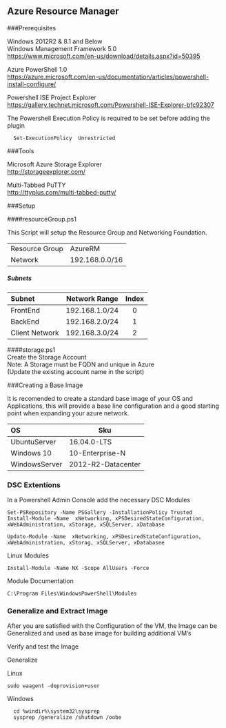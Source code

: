 ## Azure Resource Manager 

###Prerequisites

Windows 2012R2 & 8.1 and Below    
Windows Management Framework 5.0   
https://www.microsoft.com/en-us/download/details.aspx?id=50395


Azure PowerShell 1.0   
https://azure.microsoft.com/en-us/documentation/articles/powershell-install-configure/

Powershell ISE Project Explorer    
https://gallery.technet.microsoft.com/Powershell-ISE-Explorer-bfc92307

The Powershell Execution Policy is required to be set before adding the plugin

````
  Set-ExecutionPolicy  Unrestricted
````
###Tools

Microsoft Azure Storage Explorer   
http://storageexplorer.com/    

Multi-Tabbed PuTTY   
http://ttyplus.com/multi-tabbed-putty/

###Setup 

####resourceGroup.ps1

This Script will setup the Resource Group and Networking Foundation.   

|   		       	|   			        |
|---------------|-----------------|
|Resource Group |AzureRM          |
|Network        |192.168.0.0/16   |


##### Subnets
|Subnet 		       | Network Range   | Index |
|:-----------------|-----------------|:-----:|
|FrontEnd          |192.168.1.0/24   |0      |
|BackEnd           |192.168.2.0/24   |1      |
|Client Network    |192.168.3.0/24   |2      |

####storage.ps1   
Create the Storage Account   
Note: A Storage must be FQDN and unique in Azure   
(Update the existing account name in the script)        

###Creating a Base Image

It is recomended to create a standard base image of your OS and Applications, this will provide a base line configuration and a good starting point when expanding your azure network. 


|OS	               | Sku                |
|:-----------------|--------------------|
|UbuntuServer      |16.04.0-LTS         |
|Windows 10        |10-Enterprise-N     |
|WindowsServer     |2012-R2-Datacenter  |


### DSC Extentions 

In a Powershell Admin Console add the necessary DSC Modules


````
Set-PSRepository -Name PSGallery -InstallationPolicy Trusted 
Install-Module -Name  xNetworking, xPSDesiredStateConfiguration, xWebAdministration, xStorage, xSQLServer, xDatabase

Update-Module -Name  xNetworking, xPSDesiredStateConfiguration, xWebAdministration, xStorag, xSQLServer, xDatabasee
````

Linux Modules        
````
Install-Module -Name NX -Scope AllUsers -Force
````
 

Module Documentation  
````
C:\Program Files\WindowsPowerShell\Modules
````

### Generalize and Extract Image

After you are satisfied with the Configuration of the VM, the Image can be Generalized and used as base image for building additional VM’s     

Verify and test the Image 

Generalize 

Linux    
````
sudo waagent -deprovision+user
````


Windows     
````
  cd %windir%\system32\sysprep
  sysprep /generalize /shutdown /oobe
````





